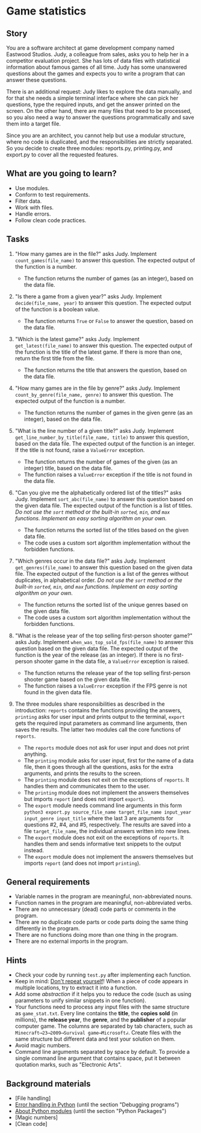 # Game statistics

## Story

You are a software architect at game development company named Eastwood Studios.
Judy, a colleague from sales, asks you to help her in a competitor
evaluation project. She has lots of data files with statistical
information about famous games of all time. Judy has some unanswered
questions about the games and expects you to write a program that
can answer these questions.

There is an additional request: Judy likes to explore the data
manually, and for that she needs a simple terminal interface
where she can pick her questions, type the required inputs, and
get the answer printed on the screen. On the other hand,
there are many files that need to be processed, so you also need
a way to answer the questions programmatically
and save them into a target file.

Since you are an architect, you cannot help but use a modular structure,
where no code is duplicated, and the responsibilities are strictly separated.
So you decide to create three modules: reports.py, printing.py,
and export.py to cover all the requested features.

## What are you going to learn?

- Use modules.
- Conform to test requirements.
- Filter data.
- Work with files.
- Handle errors.
- Follow clean code practices.


## Tasks

1. "How many games are in the file?" asks Judy. Implement `count_games(file_name)` to answer this question. The expected output of the function is a number.
    - The function returns the number of games (as an integer), based on the data file.

2. "Is there a game from a given year?" asks Judy. Implement `decide(file_name, year)` to answer this question. The expected output of the function is a boolean value.
    - The function returns `True` or `False` to answer the question, based on the data file.

3. "Which is the latest game?" asks Judy. Implement `get_latest(file_name)` to answer this question. The expected output of the function is the title of the latest game. If there is more than one, return the first title from the file.
    - The function returns the title that answers the question, based on the data file.

4. "How many games are in the file by genre?" asks Judy. Implement `count_by_genre(file_name, genre)` to answer this question. The expected output of the function is a number.
    - The function returns the number of games in the given genre (as an integer), based on the data file.

5. "What is the line number of a given title?" asks Judy. Implement `get_line_number_by_title(file_name, title)` to answer this question, based on the data file. The expected output of the function is an integer. If the title is not found, raise a `ValueError` exception.
    - The function returns the number of games of the given (as an integer) title, based on the data file.
    - The function raises a `ValueError` exception if the title is not found in the data file.

6. "Can you give me the alphabetically ordered list of the titles?" asks Judy. Implement `sort_abc(file_name)` to answer this question based on the given data file. The expected output of the function is a list of titles. _Do not use the `sort` method or the built-in `sorted`, `min`, and `max` functions. Implement an easy sorting algorithm on your own._
    - The function returns the sorted list of the titles based on the given data file.
    - The code uses a custom sort algorithm implementation without the forbidden functions.

7. "Which genres occur in the data file?" asks Judy. Implement `get_genres(file_name)` to answer this question based on the given data file. The expected output of the function is a list of the genres without duplicates, in alphabetical order. _Do not use the `sort` method or the built-in `sorted`, `min`, and `max` functions. Implement an easy sorting algorithm on your own._
    - The function returns the sorted list of the unique genres based on the given data file.
    - The code uses a custom sort algorithm implementation without the forbidden functions.

8. "What is the release year of the top selling first-person shooter game?" asks Judy. Implement `when_was_top_sold_fps(file_name)` to answer this question based on the given data file. The expected output of the function is the year of the release (as an integer). If there is no first-person shooter game in the data file, a `ValueError` exception is raised.
    - The function returns the release year of the top selling first-person shooter game based on the given data file.
    - The function raises a `ValueError` exception if the FPS genre is not found in the given data file.

9. The three modules share responsibilities as described in the introduction: `reports` contains the functions providing the answers, `printing` asks for user input and prints output to the terminal, `export` gets the required input parameters as command line arguments, then saves the results. The latter two modules call the core functions of `reports`.
    - The `reports` module does not ask for user input and does not print anything.
    - The `printing` module asks for user input, first for the name of a data file, then it goes through all the questions, asks for the extra arguments, and prints the results to the screen.
    - The `printing` module does not exit on the exceptions of `reports`. It handles them and communicates them to the user.
    - The `printing` module does not implement the answers themselves but imports `report` (and does not import `export`).
    - The `export` module needs command line arguments in this form `python3 export.py source_file_name target_file_name input_year input_genre input_title` where the last 3 are arguments for questions #2, #4, and #5, respectively. The results are saved into a file `target_file_name`, the individual answers written into new lines.
    - The `export` module does not exit on the exceptions of `reports`. It handles them and sends informative text snippets to the output instead.
    - The `export` module does not implement the answers themselves but imports `report` (and does not import `printing`).

## General requirements

- Variable names in the program are meaningful, non-abbreviated nouns.
- Function names in the program are meaningful, non-abbreviated verbs.
- There are no unnecessary (dead) code parts or comments in the program.
- There are no duplicate code parts or code parts doing the same thing differently in the program.
- There are no functions doing more than one thing in the program.
- There are no external imports in the program.

## Hints

- Check your code by running `test.py` after implementing each function.
- Keep in mind: [Don't repeat yourself](https://en.wikipedia.org/wiki/Don%27t_repeat_yourself)!
  When a piece of code appears in multiple locations, try to extract it into a function.
- Add some _abstraction_ if it helps you to reduce the code (such as using parameters
  to unify similar snippets in one function).
- Your functions need to process any input files with the same structure
  as `game_stat.txt`. Every line contains the **title**, the **copies sold**
  (in millions), the **release year**, the **genre**, and the **publisher** of a
  popular computer game. The columns are separated by tab characters, such as
  `Minecraft⟶23⟶2009⟶Survival game⟶Microsoft↲`.
  Create files with the same structure but different data and test your solution on them.
- Avoid magic numbers.
- Command line arguments separated by space by default. To provide a single
  command line argument that contains space, put it between quotation marks,
  such as "Electronic Arts".


## Background materials

- <i class="far fa-exclamation"></i> [File handling]
- <i class="far fa-exclamation"></i> [Error handling in Python](https://python-textbok.readthedocs.io/en/stable/Errors_and_Exceptions.html) (until the section "Debugging programs")
- <i class="far fa-exclamation"></i> [About Python modules](https://realpython.com/python-modules-packages/) (until the section "Python Packages")
- <i class="far fa-exclamation"></i> [Magic numbers]
- <i class="far fa-exclamation"></i> [Clean code]

